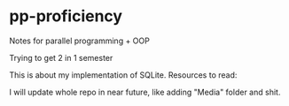 # pp-proficiency
Notes for parallel programming + OOP

Trying to get 2 in 1 semester

This is about my implementation of SQLite. Resources to read:

I will update whole repo in near future, like adding "Media" folder and shit.
